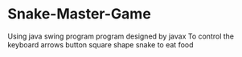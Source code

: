 # Snake-Master-Game
Using java swing program 
program designed by javax 
To control the keyboard arrows button
square shape snake to eat food 
